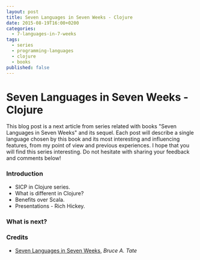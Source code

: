 ```yaml
---
layout: post
title: Seven Languages in Seven Weeks - Clojure
date: 2015-08-19T16:00+0200
categories:
  - 7-languages-in-7-weeks
tags:
  - series
  - programming-languages
  - clojure
  - books
published: false
---
```


# Seven Languages in Seven Weeks - Clojure

<quote class="disclaimer">This blog post is a next article from series related with books "Seven Languages in Seven Weeks" and its sequel. Each post will describe a single language chosen by this book and its most interesting and influencing features, from my point of view and previous experiences. I hope that you will find this series interesting. Do not hesitate with sharing your feedback and comments below!</quote>

### Introduction

- SICP in Clojure series.
- What is different in Clojure?
- Benefits over Scala.
- Presentations - Rich Hickey.

### What is next?

### Credits

- [Seven Languages in Seven Weeks](https://pragprog.com/book/btlang/seven-languages-in-seven-weeks), *Bruce A. Tate*
